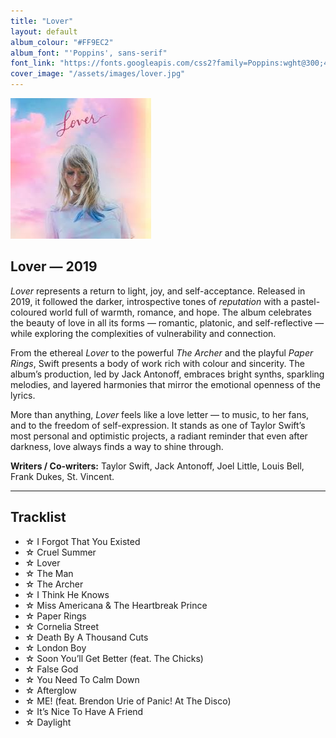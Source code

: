 ```yaml
---
title: "Lover"
layout: default
album_colour: "#FF9EC2"
album_font: "'Poppins', sans-serif"
font_link: "https://fonts.googleapis.com/css2?family=Poppins:wght@300;400;600&display=swap"
cover_image: "/assets/images/lover.jpg"
---
```


![Lover album cover](/assets/images/lover.jpg)

## Lover — 2019

*Lover* represents a return to light, joy, and self-acceptance. Released in 2019, it followed the darker, introspective tones of *reputation* with a pastel-coloured world full of warmth, romance, and hope. The album celebrates the beauty of love in all its forms — romantic, platonic, and self-reflective — while exploring the complexities of vulnerability and connection.

From the ethereal *Lover* to the powerful *The Archer* and the playful *Paper Rings*, Swift presents a body of work rich with colour and sincerity. The album’s production, led by Jack Antonoff, embraces bright synths, sparkling melodies, and layered harmonies that mirror the emotional openness of the lyrics.

More than anything, *Lover* feels like a love letter — to music, to her fans, and to the freedom of self-expression. It stands as one of Taylor Swift’s most personal and optimistic projects, a radiant reminder that even after darkness, love always finds a way to shine through.

**Writers / Co-writers:** Taylor Swift, Jack Antonoff, Joel Little, Louis Bell, Frank Dukes, St. Vincent.

---

## Tracklist  

<ul>
<li>☆ I Forgot That You Existed</li>
<li>☆ Cruel Summer</li>
<li>☆ Lover</li>
<li>☆ The Man</li>
<li>☆ The Archer</li>
<li>☆ I Think He Knows</li>
<li>☆ Miss Americana & The Heartbreak Prince</li>
<li>☆ Paper Rings</li>
<li>☆ Cornelia Street</li>
<li>☆ Death By A Thousand Cuts</li>
<li>☆ London Boy</li>
<li>☆ Soon You’ll Get Better (feat. The Chicks)</li>
<li>☆ False God</li>
<li>☆ You Need To Calm Down</li>
<li>☆ Afterglow</li>
<li>☆ ME! (feat. Brendon Urie of Panic! At The Disco)</li>
<li>☆ It’s Nice To Have A Friend</li>
<li>☆ Daylight</li>
</ul>
